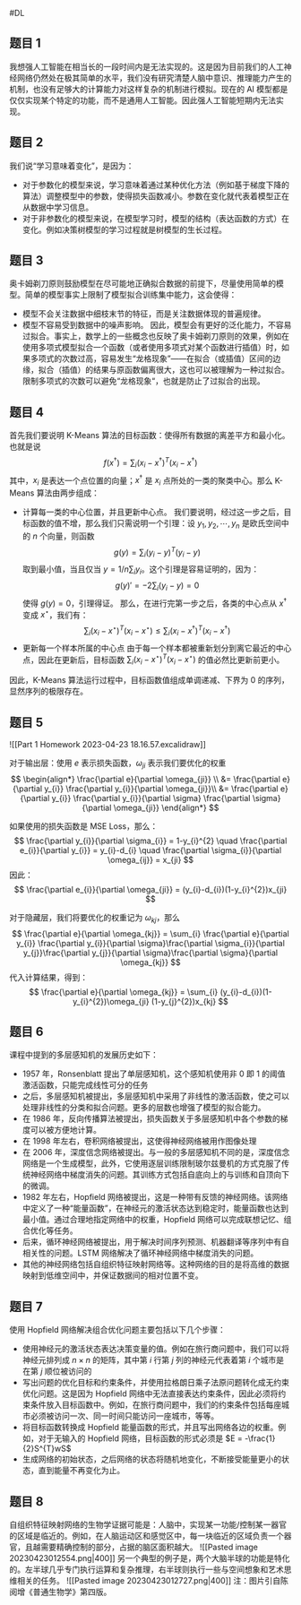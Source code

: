 #DL 

## 题目 1 

我想强人工智能在相当长的一段时间内是无法实现的。这是因为目前我们的人工神经网络仍然处在极其简单的水平，我们没有研究清楚人脑中意识、推理能力产生的机制，也没有足够大的计算能力对这样复杂的机制进行模拟。现在的 AI 模型都是仅仅实现某个特定的功能，而不是通用人工智能。因此强人工智能短期内无法实现。

## 题目 2 
我们说“学习意味着变化”，是因为：
- 对于参数化的模型来说，学习意味着通过某种优化方法（例如基于梯度下降的算法）调整模型中的参数，使得损失函数减小。参数在变化就代表着模型正在从数据中学习信息。
- 对于非参数化的模型来说，在模型学习时，模型的结构（表达函数的方式）在变化。例如决策树模型的学习过程就是树模型的生长过程。

## 题目 3
奥卡姆剃刀原则鼓励模型在尽可能地正确拟合数据的前提下，尽量使用简单的模型。简单的模型事实上限制了模型拟合训练集中能力，这会使得：
- 模型不会关注数据中细枝末节的特征，而是关注数据体现的普遍规律。
- 模型不容易受到数据中的噪声影响。
因此，模型会有更好的泛化能力，不容易过拟合。事实上，数学上的一些概念也反映了奥卡姆剃刀原则的效果，例如在使用多项式模型拟合一个函数（或者使用多项式对某个函数进行插值）时，如果多项式的次数过高，容易发生“龙格现象”——在拟合（或插值）区间的边缘，拟合（插值）的结果与原函数偏离很大，这也可以被理解为一种过拟合。限制多项式的次数可以避免“龙格现象“，也就是防止了过拟合的出现。

## 题目 4 
首先我们要说明 K-Means 算法的目标函数：使得所有数据的离差平方和最小化。也就是说
$$
f(x^{\dagger}) = \sum_{i}(x_{i}-x^{\dagger})^{T}(x_{i}-x^{\dagger})
$$
其中，$x_{i}$ 是表达一个点位置的向量；$x^{\dagger}$ 是 $x_{i}$ 点所处的一类的聚类中心。那么 K-Means 算法由两步组成：
- 计算每一类的中心位置，并且更新中心点。
我们要说明，经过这一步之后，目标函数的值不增，那么我们只需说明一个引理：设 $y_{1}, y_{2},\cdots ,y_{n}$ 是欧氏空间中的 $n$ 个向量，则函数
$$
g(y) = \sum_{i}(y_{i}-y)^{T}(y_{i}-y)
$$
取到最小值，当且仅当 $y =1/n \sum_{i}y_{i}$。这个引理是容易证明的，因为：
$$
g(y)' = -2\sum_{i}(y_{i}-y)=0
$$
使得 $g(y)=0$，引理得证。
那么，在进行完第一步之后，各类的中心点从 $x^\dagger$ 变成 $x^{\star}$，我们有：
$$
\sum_{i}(x_{i}-x^{\star})^{T}(x_{i}-x^{\star})  \le  \sum_{i}(x_{i}-x^{\dagger})^{T}(x_{i}-x^{\dagger})
$$
- 更新每一个样本所属的中心点
由于每一个样本都被重新划分到离它最近的中心点，因此在更新后，目标函数 $\sum_{i}(x_{i}-x^{\star})^{T}(x_{i}-x^{\star})$ 的值必然比更新前更小。

因此，K-Means 算法运行过程中，目标函数值组成单调递减、下界为 0 的序列，显然序列的极限存在。


## 题目 5 

![[Part 1 Homework 2023-04-23 18.16.57.excalidraw]]

对于输出层：使用 $e$ 表示损失函数，$\omega_{ji}$ 表示我们要优化的权重
$$
\begin{align*}
\frac{\partial e}{\partial \omega_{ji}}  \\
&= \frac{\partial e}{\partial y_{i}} \frac{\partial y_{i}}{\partial \omega_{ji}}\\
&= \frac{\partial e}{\partial y_{i}} \frac{\partial y_{i}}{\partial \sigma} \frac{\partial \sigma}{\partial \omega_{ji}}
\end{align*}
$$

如果使用的损失函数是 MSE Loss，那么：
$$
\frac{\partial y_{i}}{\partial \sigma_{i}} = 1-y_{i}^{2} \quad \frac{\partial e_{i}}{\partial y_{i}} = y_{i}-d_{i} \quad \frac{\partial \sigma_{i}}{\partial \omega_{ij}} = x_{ji}
$$
因此：
$$
\frac{\partial e_{i}}{\partial \omega_{ji}} = (y_{i}-d_{i})(1-y_{i}^{2})x_{ji}
$$

对于隐藏层，我们将要优化的权重记为 $\omega_{kj}$，那么
$$
\frac{\partial e}{\partial \omega_{kj}} = \sum_{i} \frac{\partial e}{\partial y_{i}} \frac{\partial y_{i}}{\partial \sigma}\frac{\partial \sigma_{i}}{\partial y_{j}}\frac{\partial y_{j}}{\partial \sigma}\frac{\partial \sigma}{\partial \omega_{kj}}
$$
代入计算结果，得到：
$$
\frac{\partial e}{\partial \omega_{kj}} = \sum_{i} (y_{i}-d_{i})(1-y_{i}^{2})\omega_{ji} (1-y_{j}^{2})x_{kj}
$$



## 题目 6
课程中提到的多层感知机的发展历史如下：
- 1957 年，Ronsenblatt 提出了单层感知机，这个感知机使用非 0 即 1 的阈值激活函数，只能完成线性可分的任务
- 之后，多层感知机被提出，多层感知机中采用了非线性的激活函数，使之可以处理非线性的分类和拟合问题。更多的层数也增强了模型的拟合能力。
- 在 1986 年，反向传播算法被提出，损失函数关于多层感知机中各个参数的梯度可以被方便地计算。
- 在 1998 年左右，卷积网络被提出，这使得神经网络被用作图像处理
- 在 2006 年，深度信念网络被提出。与一般的多层感知机不同的是，深度信念网络是一个生成模型，此外，它使用逐层训练限制玻尔兹曼机的方式克服了传统神经网络中梯度消失的问题。其训练方式包括自底向上的与训练和自顶向下的微调。
- 1982 年左右，Hopfield 网络被提出，这是一种带有反馈的神经网络。该网络中定义了一种“能量函数”，在神经元的激活状态达到稳定时，能量函数也达到最小值。通过合理地指定网络中的权重，Hopfield 网络可以完成联想记忆、组合优化等任务。
- 后来，循环神经网络被提出，用于解决时间序列预测、机器翻译等序列中有自相关性的问题。LSTM 网络解决了循环神经网络中梯度消失的问题。
- 其他的神经网络包括自组织特征映射网络等。这种网络的目的是将高维的数据映射到低维空间中，并保证数据间的相对位置不变。



## 题目 7 
使用 Hopfield 网络解决组合优化问题主要包括以下几个步骤：
- 使用神经元的激活状态表达决策变量的值。例如在旅行商问题中，我们可以将神经元排列成 $n\times n$ 的矩阵，其中第 $i$ 行第 $j$ 列的神经元代表着第 $i$ 个城市是在第 $j$ 顺位被访问的
- 写出问题的优化目标和约束条件，并使用拉格朗日乘子法原问题转化成无约束优化问题。这是因为 Hopfield 网络中无法直接表达约束条件，因此必须将约束条件放入目标函数中。例如，在旅行商问题中，我们的约束条件包括每座城市必须被访问一次、同一时间只能访问一座城市，等等。
- 将目标函数转换成 Hopfield 能量函数的形式，并且写出网络各边的权重。例如，对于无输入的 Hopfield 网络，目标函数的形式必须是 $E = -\frac{1}{2}S^{T}wS$ 
- 生成网络的初始状态，之后网络的状态将随机地变化，不断接受能量更小的状态，直到能量不再变化为止。


## 题目 8 
自组织特征映射网络的生物学证据可能是：人脑中，实现某一功能/控制某一器官的区域是临近的。例如，在人脑运动区和感觉区中，每一块临近的区域负责一个器官，且越需要精确控制的部分，占据的脑区面积越大。
![[Pasted image 20230423012554.png|400]]
另一个典型的例子是，两个大脑半球的功能是特化的。左半球几乎专门执行运算和复杂推理，右半球则执行一些与空间想象和艺术思维相关的任务。
![[Pasted image 20230423012727.png|400]]
注：图片引自陈阅增《普通生物学》第四版。